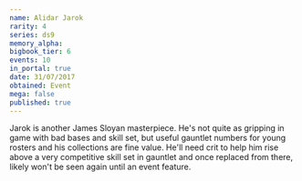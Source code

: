 ```yaml
---
name: Alidar Jarok
rarity: 4
series: ds9
memory_alpha:
bigbook_tier: 6
events: 10
in_portal: true
date: 31/07/2017
obtained: Event
mega: false
published: true
---
```


Jarok is another James Sloyan masterpiece. He's not quite as gripping in game with bad bases and skill set, but useful gauntlet numbers for young rosters and his collections are fine value. He'll need crit to help him rise above a very competitive skill set in gauntlet and once replaced from there, likely won't be seen again until an event feature.
